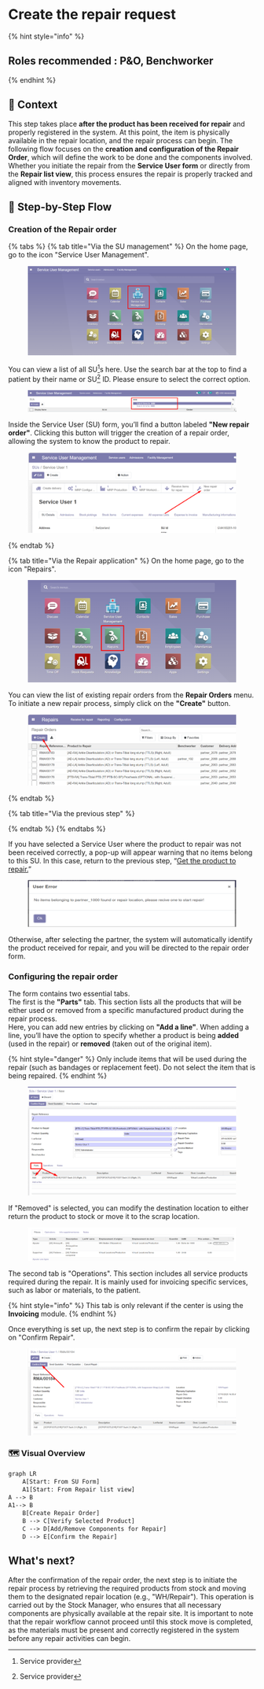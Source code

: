 # Create the repair request

{% hint style="info" %}
## Roles recommended :  P\&O, Benchworker
{% endhint %}

## **🧭** Context&#x20;

This step takes place **after the product has been received for repair** and properly registered in the system. At this point, the item is physically available in the repair location, and the repair process can begin. The following flow focuses on the **creation and configuration of the Repair Order**, which will define the work to be done and the components involved. Whether you initiate the repair from the **Service User form** or directly from the **Repair list view**, this process ensures the repair is properly tracked and aligned with inventory movements.

## 🔄 Step-by-Step Flow&#x20;

### Creation of the Repair order

{% tabs %}
{% tab title="Via the SU management" %}
On the home page, go to the icon "Service User Management".

<figure><img src="../../.gitbook/assets/image (160).png" alt=""><figcaption></figcaption></figure>

You can view a list of all SU[^1]s here. Use the search bar at the top to find a patient by their name or SU[^1] ID. Please ensure to select the correct option.

<figure><img src="../../.gitbook/assets/image (161).png" alt=""><figcaption></figcaption></figure>

Inside the Service User (SU) form, you’ll find a button labeled **"New repair order"**. Clicking this button will trigger the creation of a repair order, allowing the system to know the product to repair.

<figure><img src="../../.gitbook/assets/image (276).png" alt=""><figcaption></figcaption></figure>
{% endtab %}

{% tab title="Via the Repair application" %}
On the home page, go to the icon "Repairs".

<figure><img src="../../.gitbook/assets/image (270).png" alt=""><figcaption></figcaption></figure>

You can view the list of existing repair orders from the **Repair Orders** menu. To initiate a new repair process, simply click on the **"Create"** button.

<figure><img src="../../.gitbook/assets/image (277).png" alt=""><figcaption></figcaption></figure>
{% endtab %}

{% tab title="Via the previous step" %}

{% endtab %}
{% endtabs %}

If you have selected a Service User where the product to repair was not been received correctly, a pop-up will appear warning that no items belong to this SU. In this case, return to the previous step, “[Get the product to repair.](get-the-product-to-repair.md)”

<figure><img src="../../.gitbook/assets/image (100).png" alt=""><figcaption></figcaption></figure>

Otherwise, after selecting the partner, the system will automatically identify the product received for repair, and you will be directed to the repair order form.

### Configuring the repair order

The form contains two essential tabs.\
The first is the **"Parts"** tab. This section lists all the products that will be either used or removed from a specific manufactured product during the repair process.\
Here, you can add new entries by clicking on **"Add a line"**. When adding a line, you’ll have the option to specify whether a product is being **added** (used in the repair) or **removed** (taken out of the original item).

{% hint style="danger" %}
Only include items that will be used during the repair (such as bandages or replacement feet). Do not select the item that is being repaired.
{% endhint %}

<figure><img src="../../.gitbook/assets/image (267).png" alt=""><figcaption></figcaption></figure>

If "Removed" is selected, you can modify the destination location to either return the product to stock or move it to the scrap location.

<figure><img src="../../.gitbook/assets/image (101).png" alt=""><figcaption></figcaption></figure>

The second tab is "Operations". This section includes all service products required during the repair. It is mainly used for invoicing specific services, such as labor or materials, to the patient.

{% hint style="info" %}
This tab is only relevant if the center is using the **Invoicing** module.
{% endhint %}

Once everything is set up, the next step is to confirm the repair by clicking on "Confirm Repair".

<figure><img src="../../.gitbook/assets/image (268).png" alt=""><figcaption></figcaption></figure>

### 🗺️ Visual Overview&#x20;

```mermaid
graph LR
    A[Start: From SU Form]
    A1[Start: From Repair list view]
A --> B 
A1--> B
    B[Create Repair Order]
    B --> C[Verify Selected Product]
    C --> D[Add/Remove Components for Repair]
    D --> E[Confirm the Repair]
```

## What's next?&#x20;

After the confirmation of the repair order, the next step is to initiate the repair process by retrieving the required products from stock and moving them to the designated repair location (e.g., "WH/Repair"). This operation is carried out by the Stock Manager, who ensures that all necessary components are physically available at the repair site. It is important to note that the repair workflow cannot proceed until this stock move is completed, as the materials must be present and correctly registered in the system before any repair activities can begin.



[^1]: Service provider
